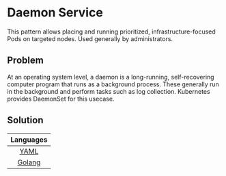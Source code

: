 # Daemon Service

This pattern allows placing and running prioritized, infrastructure-focused Pods on targeted nodes. Used generally by administrators.

## Problem

At an operating system level, a daemon is a long-running, self-recovering computer program that runs as a background process. These generally run in the background and perform tasks such as log collection. Kubernetes provides DaemonSet for this usecase.

## Solution

| Languages |
|:-:|
| [YAML](./daemonService.yaml) |
| [Golang](./daemonService.go) |
